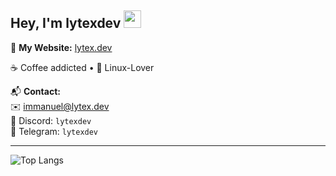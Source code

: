 <h2>Hey, I'm lytexdev <img src="https://raw.githubusercontent.com/MartinHeinz/MartinHeinz/master/wave.gif" width="28px" height="28px"/></h2>

🔗 **My Website:** [lytex.dev](https://lytex.dev)

☕ Coffee addicted • 🐧 Linux-Lover

📬 **Contact:**  
✉️ immanuel@lytex.dev  
💬 Discord: `lytexdev`  
📲 Telegram: `lytexdev`

---

![Top Langs](https://github-readme-stats.vercel.app/api/top-langs/?username=lytexdev&theme=dark&hide_border=false&layout=compact)
